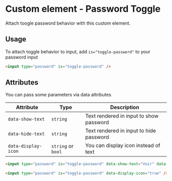 # Custom element - Password Toggle

Attach toogle password behavior with this custom element.

## Usage
To attach toggle behavior to input, add `is="toggle-password"` to your password input

```html
<input type="password" is="toggle-password" />
```

## Attributes

You can pass some parameters via data attributes

| Attribute            | Type               | Description                                                  |
|----------------------|--------------------|--------------------------------------------------------------|
| `data-show-text`     | `string`           | Text rendered in input to show password	                     |
| `data-hide-text`     | `string`           | Text rendered in input to hide password                      |
| `data-display-icon`  | `string` or `bool` | You can display icon instead of text	                     |
		
				
```html
<input type="password" is="toggle-password" data-show-text="Voir" data-hide-text="Cacher" />
```

```html
<input type="password" is="toggle-password" data-display-icon="true" />
```
